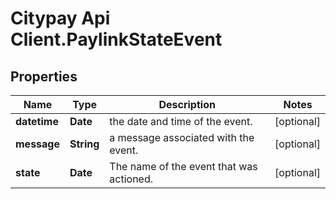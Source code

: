 # Citypay Api Client.PaylinkStateEvent

## Properties

Name | Type | Description | Notes
------------ | ------------- | ------------- | -------------
**datetime** | **Date** | the date and time of the event. | [optional] 
**message** | **String** | a message associated with the event. | [optional] 
**state** | **Date** | The name of the event that was actioned. | [optional] 


